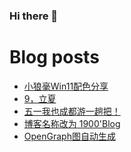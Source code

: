 ### Hi there 👋

<!--
**rebron1900/rebron1900** is a ✨ _special_ ✨ repository because its `README.md` (this file) appears on your GitHub profile.

Here are some ideas to get you started:

- 🔭 I’m currently working on ...
- 🌱 I’m currently learning ...
- 👯 I’m looking to collaborate on ...
- 🤔 I’m looking for help with ...
- 💬 Ask me about ...
- 📫 How to reach me: ...
- 😄 Pronouns: ...
- ⚡ Fun fact: ...
-->



# Blog posts
<!-- BLOG-POST-LIST:START -->
- [小狼毫Win11配色分享](https://1900.live/untitled-5/)
- [9，立夏](https://1900.live/9-li-xia/)
- [五一我也成都游一趟把！](https://1900.live/wo-ye-cheng-du-you-yi-tang-ba/)
- [博客名称改为 1900&#39;Blog](https://1900.live/bo-ke-ming-cheng-gai-wei-1900blog/)
- [OpenGraph图自动生成](https://1900.live/automatic-generation-of-opengraph-diagrams/)
<!-- BLOG-POST-LIST:END -->
